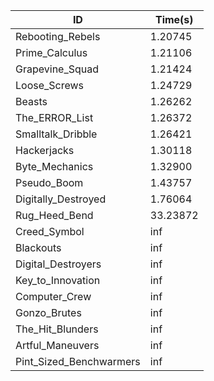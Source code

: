 |ID|Time(s)|
|-|-|
|Rebooting_Rebels|1.20745|
|Prime_Calculus|1.21106|
|Grapevine_Squad|1.21424|
|Loose_Screws|1.24729|
|Beasts|1.26262|
|The_ERROR_List|1.26372|
|Smalltalk_Dribble|1.26421|
|Hackerjacks|1.30118|
|Byte_Mechanics|1.32900|
|Pseudo_Boom|1.43757|
|Digitally_Destroyed|1.76064|
|Rug_Heed_Bend|33.23872|
|Creed_Symbol|inf|
|Blackouts|inf|
|Digital_Destroyers|inf|
|Key_to_Innovation|inf|
|Computer_Crew|inf|
|Gonzo_Brutes|inf|
|The_Hit_Blunders|inf|
|Artful_Maneuvers|inf|
|Pint_Sized_Benchwarmers|inf|
